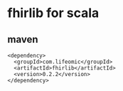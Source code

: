 # fhirlib for scala

## maven
```
<dependency>
  <groupId>com.lifeomic</groupId>
  <artifactId>fhirlib</artifactId>
  <version>0.2.2</version>
</dependency>
```